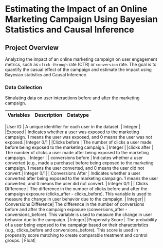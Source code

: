 # Estimating the Impact of an Online Marketing Campaign Using Bayesian Statistics and Causal Inference


## Project Overview

Analyzing the impact of an online marketing campaign on user engagement metrics, such as `click-through` rate (CTR) or `conversion` rate. The goal is to quantify the casual effect of the campaign and estimate the impact using Bayesian statistics and Causal Inference.


### Data Collection

Simulating data on user interactions before and after the marketing campaign.

| Variables | Description | Datatype |
|-----------|-------------|----------|

|User ID   | A unique identifier for each user in the dataset. | Integer |
|Exposed | Indicates whether a user was exposed to the marketing campaign. 1 means the user was exposed, and 0 means the user was not exposed.| Integer 0/1 | 
|Clicks before | The number of clicks a user made before being exposed to the marketing campaign. | Integer |
|clicks after | The number of clicks a user made after being exposed to the marketing campaign. | Integer |
| conversions before | Indicates whether a user converted (e.g., made a purchase) before being exposed to the marketing campaign. 1 means the user converted, and 0 means the user did not convert.| Integer 0/1|
| Conversions After |  Indicates whether a user converted after being exposed to the marketing campaign. 1 means the user converted, and 0 means the user did not convert. | Integer 0/1 | 
| Clicks Difference | The difference in the number of clicks before and after the campaign exposure (clicks_after - clicks_before). This variable is used to measure the change in user behavior due to the campaign. | Integer|
| Conversions Difference|  The difference in the number of conversions before and after the campaign exposure (conversions_after - conversions_before). This variable is used to measure the change in user behavior due to the campaign. | Integer|
|Propensity Score | The probability of a user being exposed to the campaign based on their characteristics (e.g., clicks_before and conversions_before). This score is used in propensity score matching to create comparable treatment and control groups. | Float|
